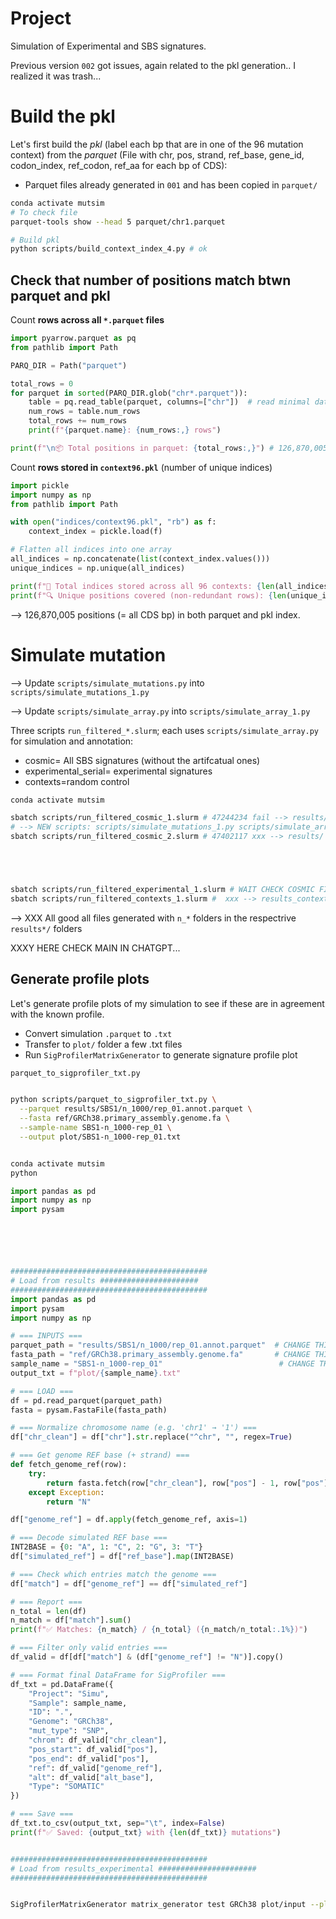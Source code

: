 # Project

Simulation of Experimental and SBS signatures.

Previous version `002` got issues, again related to the pkl generation.. I realized it was trash...





# Build the pkl 

Let's first build the *pkl* (label each bp that are in one of the 96 mutation context) from the *parquet* (File with chr, pos, strand, ref_base, gene_id, codon_index, ref_codon, ref_aa for each bp of CDS):
- Parquet files already generated in `001` and has been copied in `parquet/`


```bash
conda activate mutsim
# To check file
parquet-tools show --head 5 parquet/chr1.parquet 

# Build pkl
python scripts/build_context_index_4.py # ok
```



## Check that number of positions match btwn parquet and pkl


Count **rows across all `*.parquet` files**


```python
import pyarrow.parquet as pq
from pathlib import Path

PARQ_DIR = Path("parquet")  

total_rows = 0
for parquet in sorted(PARQ_DIR.glob("chr*.parquet")):
    table = pq.read_table(parquet, columns=["chr"])  # read minimal data
    num_rows = table.num_rows
    total_rows += num_rows
    print(f"{parquet.name}: {num_rows:,} rows")

print(f"\n📦 Total positions in parquet: {total_rows:,}") # 126,870,005
```


Count **rows stored in `context96.pkl`** (number of unique indices)


```python
import pickle
import numpy as np
from pathlib import Path

with open("indices/context96.pkl", "rb") as f:
    context_index = pickle.load(f)

# Flatten all indices into one array
all_indices = np.concatenate(list(context_index.values()))
unique_indices = np.unique(all_indices)

print(f"🧠 Total indices stored across all 96 contexts: {len(all_indices):,}") # 380,610,012
print(f"🔍 Unique positions covered (non-redundant rows): {len(unique_indices):,}") # 126,870,004
```

--> 126,870,005 positions (= all CDS bp) in both parquet and pkl index. 





# Simulate mutation

--> Update `scripts/simulate_mutations.py` into `scripts/simulate_mutations_1.py`

--> Update `scripts/simulate_array.py` into `scripts/simulate_array_1.py`

Three scripts `run_filtered_*.slurm`; each uses `scripts/simulate_array.py` for simulation and annotation:
- cosmic= All SBS signatures (without the artifcatual ones)
- experimental_serial= experimental signatures
- contexts=random control



```bash
conda activate mutsim

sbatch scripts/run_filtered_cosmic_1.slurm # 47244234 fail --> results/
# --> NEW scripts: scripts/simulate_mutations_1.py scripts/simulate_array_1.py
sbatch scripts/run_filtered_cosmic_2.slurm # 47402117 xxx --> results/





sbatch scripts/run_filtered_experimental_1.slurm # WAIT CHECK COSMIC FIRST xxx --> results_experimental/
sbatch scripts/run_filtered_contexts_1.slurm #  xxx --> results_contexts/


```

--> XXX All good all files generated with `n_*` folders in the respectrive `results*/` folders



XXXY HERE CHECK MAIN IN CHATGPT...




## Generate profile plots


Let's generate profile plots of my simulation to see if these are in agreement with the known profile.

- Convert simulation `.parquet` to `.txt`
- Transfer to `plot/` folder a few .txt files
- Run `SigProfilerMatrixGenerator` to generate signature profile plot 








```bash
parquet_to_sigprofiler_txt.py


python scripts/parquet_to_sigprofiler_txt.py \
  --parquet results/SBS1/n_1000/rep_01.annot.parquet \
  --fasta ref/GRCh38.primary_assembly.genome.fa \
  --sample-name SBS1-n_1000-rep_01 \
  --output plot/SBS1-n_1000-rep_01.txt



```







```bash
conda activate mutsim
python
```
```python
import pandas as pd
import numpy as np
import pysam






############################################
# Load from results ######################
############################################
import pandas as pd
import pysam
import numpy as np

# === INPUTS ===
parquet_path = "results/SBS1/n_1000/rep_01.annot.parquet"  # CHANGE THIS
fasta_path = "ref/GRCh38.primary_assembly.genome.fa"       # CHANGE THIS
sample_name = "SBS1-n_1000-rep_01"                          # CHANGE THIS
output_txt = f"plot/{sample_name}.txt"

# === LOAD ===
df = pd.read_parquet(parquet_path)
fasta = pysam.FastaFile(fasta_path)

# === Normalize chromosome name (e.g. 'chr1' → '1') ===
df["chr_clean"] = df["chr"].str.replace("^chr", "", regex=True)

# === Get genome REF base (+ strand) ===
def fetch_genome_ref(row):
    try:
        return fasta.fetch(row["chr_clean"], row["pos"] - 1, row["pos"]).upper()
    except Exception:
        return "N"

df["genome_ref"] = df.apply(fetch_genome_ref, axis=1)

# === Decode simulated REF base ===
INT2BASE = {0: "A", 1: "C", 2: "G", 3: "T"}
df["simulated_ref"] = df["ref_base"].map(INT2BASE)

# === Check which entries match the genome ===
df["match"] = df["genome_ref"] == df["simulated_ref"]

# === Report ===
n_total = len(df)
n_match = df["match"].sum()
print(f"✅ Matches: {n_match} / {n_total} ({n_match/n_total:.1%})")

# === Filter only valid entries ===
df_valid = df[df["match"] & (df["genome_ref"] != "N")].copy()

# === Format final DataFrame for SigProfiler ===
df_txt = pd.DataFrame({
    "Project": "Simu",
    "Sample": sample_name,
    "ID": ".",
    "Genome": "GRCh38",
    "mut_type": "SNP",
    "chrom": df_valid["chr_clean"],
    "pos_start": df_valid["pos"],
    "pos_end": df_valid["pos"],
    "ref": df_valid["genome_ref"],
    "alt": df_valid["alt_base"],
    "Type": "SOMATIC"
})

# === Save ===
df_txt.to_csv(output_txt, sep="\t", index=False)
print(f"✅ Saved: {output_txt} with {len(df_txt)} mutations")


############################################
# Load from results_experimental ######################
############################################



```



```bash
SigProfilerMatrixGenerator matrix_generator test GRCh38 plot/input --plot=TRUE


```


